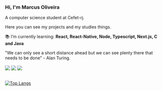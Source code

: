 ### Hi, I'm Marcus Oliveira</h1>

<div align="start">
A computer science student at Cefet-rj.

<br/>

Here you can see my projects and my studies things.

:books: I’m currently learning: **React, React-Native, Node, Typescript, Next.js, C and Java**

</div>

<div align="start">
"We can only see a short distance ahead but we can see plenty there that needs to be done" - Alan Turing.
</div>

<br/>

<div> 
  <a href="https://instagram.com/markus_vii" target="_blank"><img src="https://img.shields.io/badge/-Instagram-%23E4405F?style=for-the-badge&logo=instagram&logoColor=white" target="_blank"></a>
  <a href = "mailto:markusvi17@gmail.com"><img src="https://img.shields.io/badge/-Gmail-%23333?style=for-the-badge&logo=gmail&logoColor=white" target="_blank"></a>
  <a href="https://www.linkedin.com/in/marcus-oliveira-3b92011a7" target="_blank"><img src="https://img.shields.io/badge/-LinkedIn-%230077B5?style=for-the-badge&logo=linkedin&logoColor=white" target="_blank"></a> 
</div>

<br/>

[![Top Langs](https://github-readme-stats.vercel.app/api/top-langs/?username=mvgoliveira&layout=compact&show_icons=true)](https://github.com/anuraghazra/github-readme-stats)



